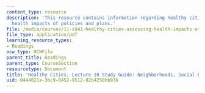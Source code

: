 ```yaml
---
content_type: resource
description: 'This resource contains information regarding healthy cities: Assessing
  health impacts of policies and plans.'
file: /media/courses/11-s941-healthy-cities-assessing-health-impacts-of-policies-and-plans-spring-2016/0444021a3bc90452951292b4250bb936_MIT11_S941S16_Class10Guide.pdf
file_type: application/pdf
learning_resource_types:
- Readings
ocw_type: OCWFile
parent_title: Readings
parent_type: CourseSection
resourcetype: Document
title: 'Healthy Cities, Lecture 10 Study Guide: Neighborhoods, Social Environment'
uid: 0444021a-3bc9-0452-9512-92b4250bb936
---
```

